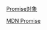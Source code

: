 [Promise对象](https://wohugb.gitbooks.io/ecmascript-6/content/docs/promise.html)

[MDN Promise](https://developer.mozilla.org/zh-CN/docs/Web/JavaScript/Reference/Global_Objects/Promise)
